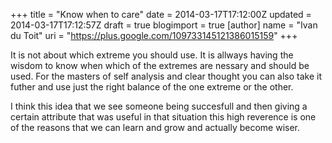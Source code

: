 +++
title = "Know when to care"
date = 2014-03-17T17:12:00Z
updated = 2014-03-17T17:12:57Z
draft = true
blogimport = true 
[author]
	name = "Ivan du Toit"
	uri = "https://plus.google.com/109733145121386015159"
+++

<p>It is not about which extreme you should use. It is allways having the wisdom to know when which of the extremes are nessary and should be used. For the masters of self analysis and clear thought you can also take it futher and use just the right balance of the one extreme or the other. </p><p>I think this idea that we see someone being succesfull and then giving a certain attribute that was useful in that situation this high reverence is one of the reasons that we can learn and grow and actually become wiser.</p>
